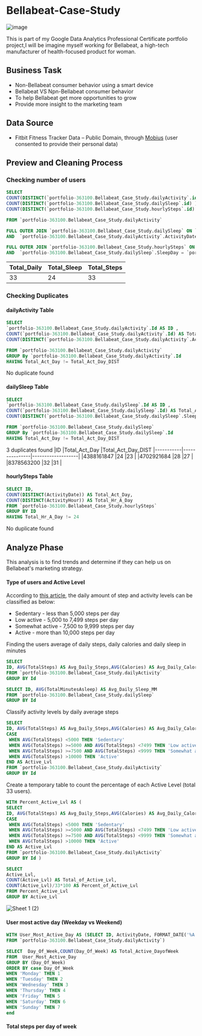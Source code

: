 # Bellabeat-Case-Study
![image](https://user-images.githubusercontent.com/113477899/192513352-a094f40f-1a1c-45b7-846f-ea69c43f8443.png)

This is part of my Google Data Analytics Professional Certificate portfolio project,I will be imagine myself working for Bellabeat, a high-tech manufacturer of health-focused product for woman. 

## Business Task
* Non-Bellabeat consumer behavior using a smart device
* Bellabeat VS Npn-Bellabeat consumer behavior
* To help Bellabeat get more opportunities to grow
* Provide more insight to the marketing team

## Data Source
* Fitbit Fitness Tracker Data – Public Domain, through [Mobius](https://www.kaggle.com/arashnic/datasets) (user consented to provide their personal data)

## Preview and Cleaning Process 

### Checking number of users
```sql
SELECT  
COUNT(DISTINCT(`portfolio-363100.Bellabeat_Case_Study.dailyActivity`.id) )AS Total_Daily_Activity_ID,
COUNT(DISTINCT(`portfolio-363100.Bellabeat_Case_Study.dailySleep`.id) ) AS Total_Sleep_ID,
COUNT(DISTINCT(`portfolio-363100.Bellabeat_Case_Study.hourlySteps`.id) ) AS Total_Steps_ID

FROM `portfolio-363100.Bellabeat_Case_Study.dailyActivity` 

FULL OUTER JOIN `portfolio-363100.Bellabeat_Case_Study.dailySleep` ON `portfolio-363100.Bellabeat_Case_Study.dailyActivity`.ID = `portfolio-363100.Bellabeat_Case_Study.dailySleep`.ID
AND  `portfolio-363100.Bellabeat_Case_Study.dailyActivity`.ActivityDate = `portfolio-363100.Bellabeat_Case_Study.dailySleep`.SleepDay

FULL OUTER JOIN `portfolio-363100.Bellabeat_Case_Study.hourlySteps` ON `portfolio-363100.Bellabeat_Case_Study.dailySleep`.ID = `portfolio-363100.Bellabeat_Case_Study.hourlySteps`.ID
AND  `portfolio-363100.Bellabeat_Case_Study.dailySleep`.SleepDay = `portfolio-363100.Bellabeat_Case_Study.hourlySteps`.ActivityDate
```
|Total_Daily |Total_Sleep|Total_Steps
|------------|-----------|-----------|
|33          |24         |33         |

### Checking Duplicates

#### dailyActivity Table
```sql
SELECT  
`portfolio-363100.Bellabeat_Case_Study.dailyActivity`.Id AS ID , 
COUNT(`portfolio-363100.Bellabeat_Case_Study.dailyActivity`.Id) AS Total_Act_Day, 
COUNT(DISTINCT(`portfolio-363100.Bellabeat_Case_Study.dailyActivity`.ActivityDate)) AS Total_Act_Day_DIST

FROM `portfolio-363100.Bellabeat_Case_Study.dailyActivity` 
GROUP By `portfolio-363100.Bellabeat_Case_Study.dailyActivity`.Id
HAVING Total_Act_Day != Total_Act_Day_DIST
```
No duplicate found

#### dailySleep Table
```sql
SELECT  
`portfolio-363100.Bellabeat_Case_Study.dailySleep`.Id AS ID , 
COUNT(`portfolio-363100.Bellabeat_Case_Study.dailySleep`.Id) AS Total_Act_Day, 
COUNT(DISTINCT(`portfolio-363100.Bellabeat_Case_Study.dailySleep`.SleepDay)) AS Total_Act_Day_DIST

FROM `portfolio-363100.Bellabeat_Case_Study.dailySleep` 
GROUP By `portfolio-363100.Bellabeat_Case_Study.dailySleep`.Id
HAVING Total_Act_Day != Total_Act_Day_DIST
```
3 duplicates found
|ID   	    |Total_Act_Day	|Total_Act_Day_DIST	
|-----------|---------------|-------------------|
|4388161847 |24             |23                 |
|4702921684 |28             |27                 |
|8378563200 |32             |31                 |

#### hourlySteps Table
```sql
SELECT ID,
COUNT(DISTINCT(ActivityDate)) AS Total_Act_Day,
COUNT(DISTINCT(ActivityHour)) AS Total_Hr_A_Day
FROM `portfolio-363100.Bellabeat_Case_Study.hourlySteps`
GROUP BY ID 
HAVING Total_Hr_A_Day != 24
```
No duplicate found

## Analyze Phase

This analysis is to find trends and determine if they can help us on Bellabeat's marketing strategy.

#### Type of users and Active Level
According to [this article](https://www.10000steps.org.au/articles/healthy-lifestyles/counting-steps/), the daily amount of step and activity levels can be classified as below:
* Sedentary - less than 5,000 steps per day 
* Low active - 5,000 to 7,499 steps per day
* Somewhat active - 7,500 to 9,999 steps per day
* Active - more than 10,000 steps per day

Finding the users average of daily steps, daily calories and daily sleep in minutes
```sql
SELECT  
ID, AVG(TotalSteps) AS Avg_Daily_Steps,AVG(Calories) AS Avg_Daily_Calories,
FROM `portfolio-363100.Bellabeat_Case_Study.dailyActivity` 
GROUP BY Id
```
```sql
SELECT ID, AVG(TotalMinutesAsleep) AS Avg_Daily_Sleep_MM
FROM `portfolio-363100.Bellabeat_Case_Study.dailySleep` 
GROUP BY Id
```
Classify activity levels by daily average steps

```sql
SELECT  
ID, AVG(TotalSteps) AS Avg_Daily_Steps,AVG(Calories) AS Avg_Daily_Calories,
CASE
 WHEN AVG(TotalSteps) <5000 THEN 'Sedentary'
 WHEN AVG(TotalSteps) >=5000 AND AVG(TotalSteps) <7499 THEN 'Low active'
 WHEN AVG(TotalSteps) >=7500 AND AVG(TotalSteps) <9999 THEN 'Somewhat active'
 WHEN AVG(TotalSteps) >10000 THEN 'Active'
END AS Active_Lvl
FROM `portfolio-363100.Bellabeat_Case_Study.dailyActivity` 
GROUP BY Id
```
Create a temporary table to count the percentage of each Active Level (total 33 users).  

```sql
WITH Percent_Active_Lvl AS (
SELECT  
ID, AVG(TotalSteps) AS Avg_Daily_Steps,AVG(Calories) AS Avg_Daily_Calories,
CASE
 WHEN AVG(TotalSteps) <5000 THEN 'Sedentary'
 WHEN AVG(TotalSteps) >=5000 AND AVG(TotalSteps) <7499 THEN 'Low active'
 WHEN AVG(TotalSteps) >=7500 AND AVG(TotalSteps) <9999 THEN 'Somewhat active'
 WHEN AVG(TotalSteps) >10000 THEN 'Active'
END AS Active_Lvl
FROM `portfolio-363100.Bellabeat_Case_Study.dailyActivity` 
GROUP BY Id )

SELECT
Active_Lvl, 
COUNT(Active_Lvl) AS Total_of_Active_Lvl, 
COUNT(Active_Lvl)/33*100 AS Percent_of_Active_Lvl
FROM Percent_Active_Lvl
GROUP BY Active_Lvl
```
![Sheet 1 (2)](https://user-images.githubusercontent.com/113477899/194024931-0afbdb5f-3c5e-40ac-8ed9-186a055f2dfa.png)

#### User most active day (Weekday vs Weekend)
```sql
WITH User_Most_Active_Day AS (SELECT ID, ActivityDate, FORMAT_DATE('%A', ActivityDate) AS Day_Of_Week
FROM `portfolio-363100.Bellabeat_Case_Study.dailyActivity`)

SELECT  Day_Of_Week,COUNT(Day_Of_Week) AS Total_Active_DayofWeek
FROM  User_Most_Active_Day
GROUP BY (Day_Of_Week)
ORDER BY case Day_Of_Week
WHEN 'Monday' THEN 1
WHEN 'Tuesday' THEN 2
WHEN 'Wednesday' THEN 3
WHEN 'Thursday' THEN 4
WHEN 'Friday' THEN 5
WHEN 'Saturday' THEN 6
WHEN 'Sunday' THEN 7
end 
```

#### Total steps per day of week

